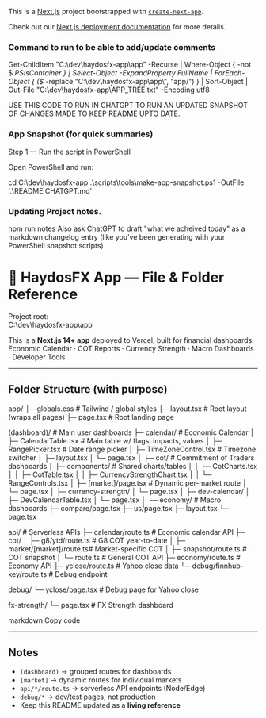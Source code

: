 ﻿This is a [Next.js](https://nextjs.org) project bootstrapped with [`create-next-app`](https://nextjs.org/docs/app/api-reference/cli/create-next-app).

Check out our [Next.js deployment documentation](https://nextjs.org/docs/app/building-your-application/deploying) for more details.

### Command to run to be able to add/update comments

Get-ChildItem "C:\dev\haydosfx-app\app" -Recurse |
  Where-Object { -not $_.PSIsContainer } |
  Select-Object -ExpandProperty FullName |
  ForEach-Object { ($_ -replace "C:\\dev\\haydosfx-app\\app\\", "app/") } |
  Sort-Object |
  Out-File "C:\dev\haydosfx-app\APP_TREE.txt" -Encoding utf8


  USE THIS CODE TO RUN IN CHATGPT TO RUN AN UPDATED SNAPSHOT OF CHANGES MADE TO KEEP README UPTO DATE.
  ### App Snapshot (for quick summaries)

Step 1 — Run the script in PowerShell

Open PowerShell and run:

cd C:\dev\haydosfx-app
.\scripts\tools\make-app-snapshot.ps1 -OutFile '.\README CHATGPT.md'

### Updating Project notes.
npm run notes
Also ask ChatGPT to draft "what we acheived today" as a markdown changelog entry (like you’ve been generating with your PowerShell snapshot scripts)


# 📂 HaydosFX App — File & Folder Reference

Project root:  
C:\dev\haydosfx-app\app


This is a **Next.js 14+ app** deployed to Vercel, built for financial dashboards:  
Economic Calendar · COT Reports · Currency Strength · Macro Dashboards · Developer Tools

---

## Folder Structure (with purpose)

app/
├─ globals.css # Tailwind / global styles
├─ layout.tsx # Root layout (wraps all pages)
├─ page.tsx # Root landing page

(dashboard)/ # Main user dashboards
├─ calendar/ # Economic Calendar
│ ├─ CalendarTable.tsx # Main table w/ flags, impacts, values
│ ├─ RangePicker.tsx # Date range picker
│ ├─ TimeZoneControl.tsx # Timezone switcher
│ ├─ layout.tsx
│ └─ page.tsx
│
├─ cot/ # Commitment of Traders dashboards
│ ├─ components/ # Shared charts/tables
│ │ ├─ CotCharts.tsx
│ │ ├─ CotTable.tsx
│ │ ├─ CurrencyStrengthChart.tsx
│ │ └─ RangeControls.tsx
│ ├─ [market]/page.tsx # Dynamic per-market route
│ └─ page.tsx
│
├─ currency-strength/
│ └─ page.tsx
│
├─ dev-calendar/
│ ├─ DevCalendarTable.tsx
│ └─ page.tsx
│
└─ economy/ # Macro dashboards
├─ compare/page.tsx
├─ us/page.tsx
├─ layout.tsx
└─ page.tsx

api/ # Serverless APIs
├─ calendar/route.ts # Economic calendar API
├─ cot/
│ ├─ g8/ytd/route.ts # G8 COT year-to-date
│ ├─ market/[market]/route.ts# Market-specific COT
│ ├─ snapshot/route.ts # COT snapshot
│ └─ route.ts # General COT API
├─ economy/route.ts # Economy API
├─ yclose/route.ts # Yahoo close data
└─ debug/finnhub-key/route.ts # Debug endpoint

debug/
└─ yclose/page.tsx # Debug page for Yahoo close

fx-strength/
└─ page.tsx # FX Strength dashboard

markdown
Copy code

---

## Notes
- `(dashboard)` → grouped routes for dashboards  
- `[market]` → dynamic routes for individual markets  
- `api/*/route.ts` → serverless API endpoints (Node/Edge)  
- `debug/*` → dev/test pages, not production  
- Keep this README updated as a **living reference**  
